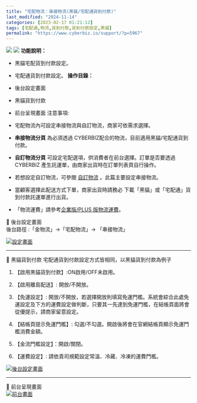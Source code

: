 ```yaml
---
title: "宅配物流：串接物流(黑貓/宅配通貨到付款)"
last_modified: "2024-11-14"
categories: [2023-02-17 01:21:12]
tags: [宅配通,物流,貨到付款,貨到付款設定,黑貓]
permalink: "https://www.cyberbiz.io/support/?p=5967"
---
```


![](https://www.cyberbiz.io/support/wp-content/uploads/適用站別.png)
[![](https://www.cyberbiz.io/support/wp-content/uploads/台灣站.png)](https://www.cyberbiz.io/support/?page_id=2490)
**功能說明：**  

* 黑貓宅配貨到付款設定。
* 宅配通貨到付款設定。
**操作目錄：**

* 後台設定畫面
* 黑貓貨到付款
* 前台呈現畫面 
注意事項:  

* 宅配物流內可設定串接物流與自訂物流，商家可依需求選擇。
* **串接物流分頁** 為必須透過 CYBERBIZ配合的物流，目前適用黑貓/宅配通貨到付款。
* **自訂物流分頁** 可設定宅配選項，供消費者在前台選擇。訂單是否要透過 CYBERBIZ 產生託運單，由商家出貨時在訂單列表頁自行操作。
* 若想設定自訂物流，可參閱 [自訂物流](https://www.cyberbiz.io/support/?p=10652) 。此篇主要設定串接物流。
* 當顧客選擇此配送方式下單，商家出貨時請務必 下載「黑貓」或「宅配通」貨到付款託運單進行出貨。
* 「物流運費」請參考[企業版/PLUS 版物流運費](https://docs.google.com/spreadsheets/d/1YBWaHV9WSIX4ttETU8NPFQQhTl4h_C49/edit?gid=2117590168#gid=2117590168)。

📌 後台設定畫面  
後台路徑 :「金物流」→「宅配物流」→ 「串接物流」  


[![設定畫面](https://www.cyberbiz.io/support/wp-content/uploads/黑貓宅配通貨到付款設定方式001.png)](https://www.cyberbiz.io/support/wp-content/uploads/黑貓宅配通貨到付款設定方式001.png)  

* * *


📌 黑貓貨到付款 宅配通貨到付款設定方式皆相同，以黑貓貨到付款為例子  


1. 【啟用黑貓貨到付款】:ON啟用/OFF未啟用。


2. 【啟用離島配送】: 開放/不開放。


3. 【免運設定】: 開放/不開放，若選擇開放則填寫免運門檻。系統會綜合此處免運設定及下方的運費設定做判斷，只要其一先達到免運門檻，在結帳頁面將會從優提示，請商家留意設定。


4. 【結帳頁提示免運門檻】: 勾選/不勾選。開啟後將會在官網結帳頁顯示免運門檻消費金額。


5. 【金流門檻設定】：開啟/關閉。


6. 【運費設定】: 請依貴司規範設定常溫、冷藏、冷凍的運費門檻。

[![後台設定畫面](https://www.cyberbiz.io/support/wp-content/uploads/黑貓宅配通貨到付款設定方式002.png)](https://www.cyberbiz.io/support/wp-content/uploads/黑貓宅配通貨到付款設定方式002.png)  

* * *


📌 前台呈現畫面  
[![前台畫面](https://www.cyberbiz.io/support/wp-content/uploads/黑貓宅配通貨到付款設定方式03.png)](https://www.cyberbiz.io/support/wp-content/uploads/黑貓宅配通貨到付款設定方式03.png)  

